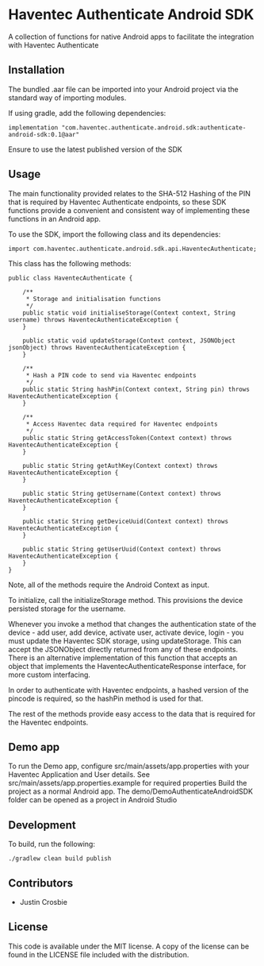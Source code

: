 # Haventec Authenticate Android SDK

A collection of functions for native Android apps to facilitate the integration with Haventec Authenticate

## Installation

The bundled .aar file can be imported into your Android project via the standard way of importing modules.

If using gradle, add the following dependencies:

```
implementation "com.haventec.authenticate.android.sdk:authenticate-android-sdk:0.1@aar"
```

Ensure to use the latest published version of the SDK

## Usage

The main functionality provided relates to the SHA-512 Hashing of the PIN that is required by Haventec Authenticate endpoints,
so these SDK functions provide a convenient and consistent way of implementing these functions in an Android app.

To use the SDK, import the following class and its dependencies:
```
import com.haventec.authenticate.android.sdk.api.HaventecAuthenticate;
```

This class has the following methods:
```
public class HaventecAuthenticate {

    /**
     * Storage and initialisation functions
     */
    public static void initialiseStorage(Context context, String username) throws HaventecAuthenticateException {
    }

    public static void updateStorage(Context context, JSONObject jsonObject) throws HaventecAuthenticateException {
    }

    /**
     * Hash a PIN code to send via Haventec endpoints
     */
    public static String hashPin(Context context, String pin) throws HaventecAuthenticateException {
    }
    
    /**
     * Access Haventec data required for Haventec endpoints
     */
    public static String getAccessToken(Context context) throws HaventecAuthenticateException {
    }

    public static String getAuthKey(Context context) throws HaventecAuthenticateException {
    }

    public static String getUsername(Context context) throws HaventecAuthenticateException {
    }

    public static String getDeviceUuid(Context context) throws HaventecAuthenticateException {
    }

    public static String getUserUuid(Context context) throws HaventecAuthenticateException {
    }
}
```

Note, all of the methods require the Android Context as input.

To initialize, call the initializeStorage method. This provisions the device persisted storage for the username.

Whenever you invoke a method that changes the authentication state of the device - add user, add device, activate user, 
activate device, login - you must update the Haventec SDK storage, using updateStorage. 
This can accept the JSONObject directly returned from any of these endpoints.
There is an alternative implementation of this function that accepts an object that implements the HaventecAuthenticateResponse interface, for more custom interfacing.

In order to authenticate with Haventec endpoints, a hashed version of the pincode is required, so the hashPin method is used for that.

The rest of the methods provide easy access to the data that is required for the Haventec endpoints.

## Demo app
To run the Demo app, configure src/main/assets/app.properties with your Haventec Application and User details.
See src/main/assets/app.properties.example for required properties
Build the project as a normal Android app. The demo/DemoAuthenticateAndroidSDK folder can be opened as a project in Android Studio

## Development
To build, run the following:
```
./gradlew clean build publish
```

## Contributors

 - Justin Crosbie

## License

This code is available under the MIT license. A copy of the license can be found in the LICENSE file included with the distribution.
 